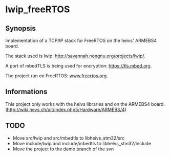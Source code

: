 # lwip_freeRTOS
## Synopsis
Implementation of a TCP/IP stack for FreeRTOS on the heivs' ARMEBS4 board.

The stack used is lwip: http://savannah.nongnu.org/projects/lwip/.

A port of mbedTLS is being used for encryption: https://tls.mbed.org.

The project run on FreeRTOS: www.freertos.org.

## Informations
This project only works with the heivs libraries and on the ARMEBS4 board.
(http://wiki.hevs.ch/uit/index.php5/Hardware/ARMEBS/4)

## TODO

- Move src/lwip and src/mbedtls to libheivs_stm32/src
- Move include/lwip and include/mbedtls to libheivs_stm32/include
- Move the project to the demo branch of the svn
